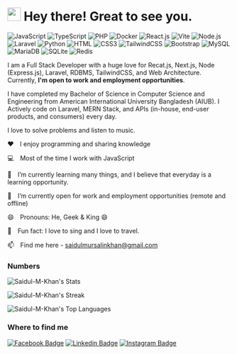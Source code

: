 <h1><img src="https://emojis.slackmojis.com/emojis/images/1531849430/4246/blob-sunglasses.gif?1531849430" width="30"/> Hey there! Great to see you.</h1>

![JavaScript](https://img.shields.io/badge/JavaScript-F7DF1E?style=flat-square&logo=javascript&logoColor=black)
![TypeScript](https://img.shields.io/badge/TypeScript-007ACC?style=flat-square&logo=typescript&logoColor=white)
![PHP](https://img.shields.io/badge/PHP-777BB4?style=flat-square&logo=php&logoColor=white)
![Docker](https://img.shields.io/badge/Docker-0CC1F3?style=flat-square&logo=docker&logoColor=white)
![React.js](https://img.shields.io/badge/React.js-0081CB?style=flat-square&logo=react&logoColor=61DAFB)
![Vite](https://img.shields.io/badge/Vite-593D88?style=flat-square&logo=vite&logoColor=white)
![Node.js](https://img.shields.io/badge/Node.js-43853D?style=flat-square&logo=node.js&logoColor=white)
![Laravel](https://img.shields.io/badge/Laravel-FF2D20?style=flat-square&logo=laravel&logoColor=white)
![Python](https://img.shields.io/badge/Python-3776AB?style=flat-square&logo=python&logoColor=white)
![HTML](https://img.shields.io/badge/HTML5-E34F26?style=flat-square&logo=html5&logoColor=white)
![CSS3](https://img.shields.io/badge/CSS3-1572B6?style=flat-square&logo=css3&logoColor=white)
![TailwindCSS](https://img.shields.io/badge/Tailwind_CSS-38B2AC?style=flat-square&logo=tailwind-css&logoColor=white)
![Bootstrap](https://img.shields.io/badge/Bootstrap-563D7C?style=flat-square&logo=bootstrap&logoColor=white)
![MySQL](https://img.shields.io/badge/MySQL-005C84?style=flat-square&logo=mysql&logoColor=white)
![MariaDB](https://img.shields.io/badge/MariaDB-003545?style=flat-square&logo=mariadb&logoColor=white)
![SQLite](https://img.shields.io/badge/SQLite-07405E?style=flat-square&logo=sqlite&logoColor=white)
![Redis](https://img.shields.io/badge/redis-%23DD0031.svg?&style=flat-square&logo=redis&logoColor=white)

I am a Full Stack Developer with a huge love for Recat.js, Next.js, Node (Express.js), Laravel, RDBMS, TailwindCSS, and Web Architecture. Currently, **I'm open to work and employment opportunities**.

I have completed my Bachelor of Science in Computer Science and Engineering from American International University Bangladesh (AIUB). I Actively code on Laravel, MERN Stack, and APIs (in-house, end-user products, and consumers) every day.

I love to solve problems and listen to music.

:hearts:&emsp;I enjoy programming and sharing knowledge

:computer:&emsp;Most of the time I work with JavaScript

🌱&emsp;I’m currently learning many things, and I believe that everyday is a learning opportunity.

👯&emsp;I’m currently open for work and employment opportunities (remote and offline)

😄&emsp;Pronouns: He, Geek & King 😄

:partying_face:&emsp;Fun fact: I love to sing and I love to travel.

📫&emsp;Find me here - saidulmursalinkhan@gmail.com


### Numbers
![Saidul-M-Khan's Stats](https://github-readme-stats.vercel.app/api?username=Saidul-M-Khan&theme=darcula&show_icons=true&hide_border=true&count_private=true)

![Saidul-M-Khan's Streak](https://github-readme-streak-stats.herokuapp.com/?user=Saidul-M-Khan&theme=darcula&hide_border=true)

![Saidul-M-Khan's Top Languages](https://github-readme-stats.vercel.app/api/top-langs/?username=Saidul-M-Khan&theme=darcula&show_icons=true&hide_border=true&layout=compact)

### Where to find me

[![Facebook Badge](https://img.shields.io/badge/Facebook-1877F2?style=for-the-badge&logo=facebook&logoColor=white)](https://facebook.com/saidul.khan2000) [![Linkedin Badge](https://img.shields.io/badge/LinkedIn-0077B5?style=for-the-badge&logo=linkedin&logoColor=white)](https://www.linkedin.com/in/saidul-m-khan/) [![Instagram Badge](https://img.shields.io/badge/Instagram-E4405F?style=for-the-badge&logo=instagram&logoColor=white)](https://instagram.com/saidul.mursalin.khan) 
